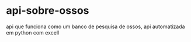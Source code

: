 # api-sobre-ossos
api que funciona como um banco de pesquisa de ossos, api automatizada em python com excell
